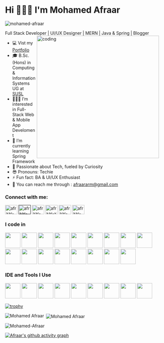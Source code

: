 Hi 🙋🏻‍♂️ I'm Mohamed Afraar
================================

<p align="left"> <img src="https://komarev.com/ghpvc/?username=Afraar99&label=Profile%20views&color=0e75b6&style=flat" alt="mohamed-afraar" /> </p>

Full Stack Developer | UI/UX Designer | MERN | Java & Spring | Blogger
<img align="right" width="400" alt="coding" src="https://user-images.githubusercontent.com/74038190/212749171-b84692a8-2b04-4e3b-93ca-ac14705da224.gif">
- 💻 Vist my [Portfolio](https://afraar99.github.io/Portfolio-Website/)
- 🎓 B.Sc. (Hons) in Computing & Information Systems UG at <a href="https://www.sab.ac.lk">SUSL</a>                                              
- 👨🏻‍💻 I’m interested in Full-Stack Web & Mobile App Develoment
- 📖 I’m currently learning Spring Framework
- 💬 Passionate about Tech, fueled by Curiosity
- 😎 Pronouns: Techie
- ⚡ Fun fact: BA & UI/UX Enthusiast
- 📧 You can reach me through : afraararm@gmail.com

<h3 align="left">Connect with me:</h3>
<p align="left">
<a href="https://www.linkedin.com/in/mohamed-afraar/" target="blank"><img align="center" src="https://raw.githubusercontent.com/rahuldkjain/github-profile-readme-generator/master/src/images/icons/Social/linked-in-alt.svg" alt="afraar-in" height="30" width="40" /></a>
<a href="" target="blank"><img align="center" src="https://raw.githubusercontent.com/rahuldkjain/github-profile-readme-generator/master/src/images/icons/Social/stack-overflow.svg" alt="afraar-stacko" height="30" width="40" /></a>
<a href="https://medium.com/@afraar99" target="blank"><img align="center" src="https://raw.githubusercontent.com/rahuldkjain/github-profile-readme-generator/888aff31e1d26dd2a6acf6afebbc34970aeb0118/src/images/icons/Social/medium.svg" alt="afraar-medium" height="30" width="40" /></a>
<a href="https://x.com/afraar_99" target="blank"><img align="center" src="https://raw.githubusercontent.com/rahuldkjain/github-profile-readme-generator/888aff31e1d26dd2a6acf6afebbc34970aeb0118/src/images/icons/Social/twitter.svg" alt="afraar-x" height="30" width="40" /></a>
<a href="https://web.facebook.com/mohamed.afraar.94/" target="blank"><img align="center" src="https://raw.githubusercontent.com/rahuldkjain/github-profile-readme-generator/master/src/images/icons/Social/facebook.svg" alt="afraar-fb" height="30" width="40" /></a>
<a href="https://www.instagram.com/afraar_99/" target="blank"><img align="center" src="https://raw.githubusercontent.com/rahuldkjain/github-profile-readme-generator/master/src/images/icons/Social/instagram.svg" alt="afraar-ig" height="30" width="40" /></a>
</p>


### I code in
<img height="50" width="50" src="https://img.icons8.com/color/48/000000/java-coffee-cup-logo.png" /> <img height="50" width="50" src="https://img.icons8.com/color/48/000000/spring-logo.png"/> <img height="50" width="50" src="https://img.icons8.com/color/48/000000/javascript.png"/> <img height="50" width="50" src="https://img.icons8.com/color/48/000000/react-native.png"/> <img height="50" width="50" src="https://img.icons8.com/color/48/000000/python.png" /> <img height="50" width="50" src="https://img.icons8.com/color/48/000000/c-programming.png" /> <img height="50" width="50" src="https://img.icons8.com/color/48/000000/c-plus-plus-logo.png" /> <img height="50" width="50" src="https://img.icons8.com/color/48/000000/html-5.png" /> <img height="50" width="50" src="https://img.icons8.com/color/48/000000/css3.png" /> <img height="50" width="50" src="https://img.icons8.com/color/48/000000/sass.png"/> <img height="50" width="50" src="https://img.icons8.com/color/48/000000/bootstrap.png" /> <img height="50" width="50" src="https://img.icons8.com/color/48/000000/google-firebase-console.png"/> <img height="50" width="50" src="https://img.icons8.com/color/48/000000/mysql-logo.png"/> <img height="50" width="50" src="https://img.icons8.com/color/48/000000/mongodb.png"/> <img height="50" width="50" src="https://img.icons8.com/color/48/000000/nodejs.png"/> <img height="50" width="50" src="https://img.icons8.com/fluency/48/000000/handlebar-mustache.png"/> <img height="50" width="50" src="https://img.icons8.com/color/48/null/graphql.png"/>

### IDE and Tools I Use
<img height="50" width="50" src="https://img.icons8.com/color/48/000000/visual-studio-code-2019.png"/> <img height="50" width="50" src="https://img.icons8.com/color/48/000000/pycharm.png"/> <img height="50" width="50" src="https://img.icons8.com/color/50/000000/git.png"/> <img height="50" width="50" src="https://img.icons8.com/color/48/000000/figma--v1.png"/> <img height="50" width="50" src="https://img.icons8.com/dusk/64/000000/anaconda.png"/> <img height="50" src="https://img.icons8.com/officel/480/null/java-eclipse.png"/> <img height="50" width="50" src="https://img.icons8.com/doodle/48/000000/adobe-photoshop.png"/> <img height="50" src="https://img.shields.io/badge/Netlify-00C7B7?style=for-the-badge&logo=netlify&logoColor=white"/> <img height="50" src="https://img.shields.io/badge/Adobe%20XD-FF61F6?style=for-the-badge&logo=Adobe%20XD&logoColor=white"/>

[![trophy](https://github-profile-trophy.vercel.app/?username=Afraar99&margin-w=15&theme=algolia)](https://github.com/ryo-ma/github-profile-trophy)

<p><img align="left" src="https://github-readme-stats.vercel.app/api/top-langs?username=Afraar99&show_icons=true&locale=en&layout=compact&theme=algolia" alt="Mohamed Afraar" /></p>

<p>&nbsp;<img align="center" src="https://github-readme-stats.vercel.app/api?username=Afraar99&show_icons=true&locale=en&theme=algolia" alt="Mohamed Afraar" /></p>

<p><img align="center" src="https://github-readme-streak-stats.herokuapp.com/?user=Afraar99&theme=algolia" alt="Mohamed-Afraar" /></p>
<!--![LeetCode Stats](https://leetcard.jacoblin.cool/afraarPro?theme=dark&font=Marcellus&ext=contest)  -->

[![Afraar's github activity graph](https://github-readme-activity-graph.vercel.app/graph?username=Afraar99&bg_color=000000&color=ffffff&line=2dba4e&point=ffffff&area=true&hide_border=true)](https://github.com/ashutosh00710/github-readme-activity-graph)
